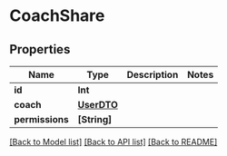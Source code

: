 # CoachShare

## Properties
Name | Type | Description | Notes
------------ | ------------- | ------------- | -------------
**id** | **Int** |  | 
**coach** | [**UserDTO**](UserDTO.md) |  | 
**permissions** | **[String]** |  | 

[[Back to Model list]](../README.md#documentation-for-models) [[Back to API list]](../README.md#documentation-for-api-endpoints) [[Back to README]](../README.md)


